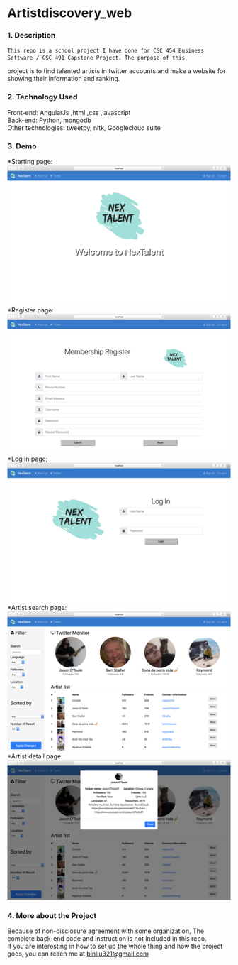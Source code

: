 # Artistdiscovery_web


### 1. Description
    This repo is a school project I have done for CSC 454 Business Software / CSC 491 Capstone Project. The purpose of this
  project is to find talented artists in twitter accounts and make a website for showing their information and ranking.

### 2. Technology Used
  Front-end: AngularJs ,html ,css ,javascript
  <br />
  Back-end: Python, mongodb
  <br />
  Other technologies: tweetpy, nltk, Googlecloud suite

### 3. Demo
  *Starting page:
  ![alt text](https://github.com/BryanLX/Artistdiscovery_web/blob/master/demo_pic/1.png)
  *Register page:
  ![alt text](https://github.com/BryanLX/Artistdiscovery_web/blob/master/demo_pic/2.png)
  *Log in page;
  ![alt text](https://github.com/BryanLX/Artistdiscovery_web/blob/master/demo_pic/3.png)
  *Artist search page:
  ![alt text](https://github.com/BryanLX/Artistdiscovery_web/blob/master/demo_pic/4.png)
  *Artist detail page:
  ![alt text](https://github.com/BryanLX/Artistdiscovery_web/blob/master/demo_pic/6.png)

### 4. More about the Project
  Because of non-disclosure agreement with some organization, The complete back-end code and instruction is not included in this repo.
  <br />
  If you are interesting in how to set up the whole thing and how the project goes, you can reach me at binliu321@gmail.com
